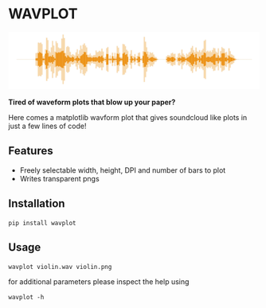 # WAVPLOT

![Nice plot](https://github.com/nils-werner/wavplot/raw/master/demo/out.png)

**Tired of waveform plots that blow up your paper?**

Here comes a matplotlib wavform plot that gives soundcloud like plots in just a
few lines of code!

## Features

 * Freely selectable width, height, DPI and number of bars to plot
 * Writes transparent pngs

## Installation

    pip install wavplot

## Usage

    wavplot violin.wav violin.png

for additional parameters please inspect the help using

    wavplot -h
